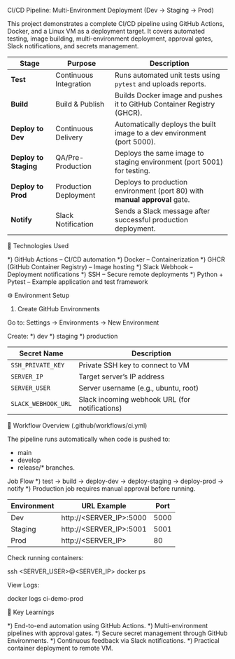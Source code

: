 CI/CD Pipeline: Multi-Environment Deployment (Dev → Staging → Prod)

This project demonstrates a complete CI/CD pipeline using GitHub Actions, Docker, and a Linux VM as a deployment target.
It covers automated testing, image building, multi-environment deployment, approval gates, Slack notifications, and secrets management.

| Stage                 | Purpose                | Description                                                                |
| --------------------- | ---------------------- | -------------------------------------------------------------------------- |
| **Test**              | Continuous Integration | Runs automated unit tests using `pytest` and uploads reports.              |
| **Build**             | Build & Publish        | Builds Docker image and pushes it to GitHub Container Registry (GHCR).     |
| **Deploy to Dev**     | Continuous Delivery    | Automatically deploys the built image to a dev environment (port 5000).    |
| **Deploy to Staging** | QA/Pre-Production      | Deploys the same image to staging environment (port 5001) for testing.     |
| **Deploy to Prod**    | Production Deployment  | Deploys to production environment (port 80) with **manual approval** gate. |
| **Notify**            | Slack Notification     | Sends a Slack message after successful production deployment.              |

🧩 Technologies Used

*) GitHub Actions – CI/CD automation
*) Docker – Containerization
*) GHCR (GitHub Container Registry) – Image hosting
*) Slack Webhook – Deployment notifications
*) SSH – Secure remote deployments
*) Python + Pytest – Example application and test framework

⚙️ Environment Setup
1. Create GitHub Environments

Go to:
Settings → Environments → New Environment

Create:
*) dev
*) staging
*) production

| Secret Name         | Description                                    |
| ------------------- | ---------------------------------------------- |
| `SSH_PRIVATE_KEY`   | Private SSH key to connect to VM               |
| `SERVER_IP`         | Target server’s IP address                     |
| `SERVER_USER`       | Server username (e.g., ubuntu, root)           |
| `SLACK_WEBHOOK_URL` | Slack incoming webhook URL (for notifications) |

🧾 Workflow Overview (.github/workflows/ci.yml)

The pipeline runs automatically when code is pushed to:

* main
* develop
* release/* branches.

Job Flow
*) test → build → deploy-dev → deploy-staging → deploy-prod → notify
*) Production job requires manual approval before running.

| Environment | URL Example                | Port |
| ----------- | -------------------------- | ---- |
| Dev         | http\://\<SERVER\_IP>:5000 | 5000 |
| Staging     | http\://\<SERVER\_IP>:5001 | 5001 |
| Prod        | http\://\<SERVER\_IP>      | 80   |

Check running containers:

ssh <SERVER_USER>@<SERVER_IP>
docker ps

View Logs:

docker logs ci-demo-prod

🧠 Key Learnings

*) End-to-end automation using GitHub Actions.
*) Multi-environment pipelines with approval gates.
*) Secure secret management through GitHub Environments.
*) Continuous feedback via Slack notifications.
*) Practical container deployment to remote VM.















